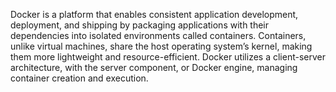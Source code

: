 Docker is a platform that enables consistent application development, deployment, and shipping by packaging applications with their dependencies into isolated environments called containers. Containers, unlike virtual machines, share the host operating system’s kernel, making them more lightweight and resource-efficient. Docker utilizes a client-server architecture, with the server component, or Docker engine, managing container creation and execution.
